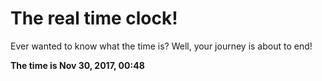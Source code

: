 # The real time clock!

Ever wanted to know what the time is? Well, your journey is about to end!

**The time is Nov 30, 2017, 00:48**